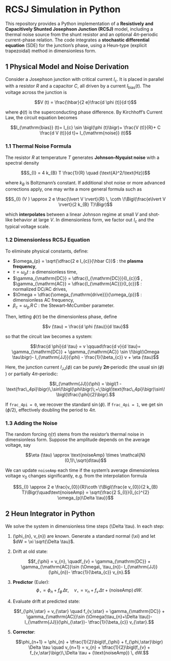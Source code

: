 # RCSJ Simulation in Python

This repository provides a Python implementation of a **Resistively and Capacitively Shunted Josephson Junction (RCSJ)** model, including a thermal noise source from the shunt resistor and an optional $4\pi$-periodic current-phase relation. The code integrates a **stochastic differential equation** (SDE) for the junction’s phase, using a Heun‐type (explicit trapezoidal) method in dimensionless form.

## 1  Physical Model and Noise Derivation

Consider a Josephson junction with critical current $I_{c}$. It is placed in parallel with a resistor $R$ and a capacitor $C$, all driven by a current $I_{\mathrm{bias}}(t)$. The voltage across the junction is 

$$V (t) = \frac{\hbar}{2 e}\frac{d \phi (t)}{d t}$$

where $\phi (t)$ is the superconducting phase difference. By Kirchhoff’s Current Law, the circuit equation becomes  

$$I_{\mathrm{bias}} (t)= I_{c} \sin \bigl(\phi (t)\bigr)+ \frac{V (t)}{R}+ C \frac{d V (t)}{d t}+ I_{\mathrm{noise}} (t)$$

### 1.1  Thermal Noise Formula

The resistor $R$ at temperature $T$ generates **Johnson–Nyquist noise** with a spectral density  

$$S_{I} = 4 k_{B} T \frac{1}{R} \quad (\text{A}^2/\text{Hz})$$

where $k_{B}$ is Boltzmann’s constant. If additional shot noise or more advanced corrections apply, one may write a more general formula such as  

$$S_{I} (V ) \approx 2 e \frac{\lvert V \rvert}{R} \, \coth \!\Bigl(\frac{e\lvert V \rvert}{2 k_{B} T}\Bigr)$$

which **interpolates** between a linear Johnson regime at small $V$ and shot‐like behavior at large $V$. In dimensionless form, we factor out $I_{c}$ and the typical voltage scale.

### 1.2  Dimensionless RCSJ Equation

To eliminate physical constants, define:

- $\omega_{p} = \sqrt{\dfrac{2 e I_{c}}{\hbar C}}$ : the **plasma frequency**,
- $\tau = \omega_{p} t$ : a dimensionless time,
- $\gamma_{\mathrm{DC}} = \dfrac{I_{\mathrm{DC}}}{I_{c}}$ , $\gamma_{\mathrm{AC}} = \dfrac{I_{\mathrm{AC}}}{I_{c}}$ : normalized DC/AC drives,
- $\Omega = \dfrac{\omega_{\mathrm{drive}}}{\omega_{p}}$ : dimensionless AC frequency,
- $\beta_{c} = \omega_{p} \, R \, C$ : the Stewart–McCumber parameter.

Then, letting $\phi (\tau)$ be the dimensionless phase, define  

$$v (\tau) = \frac{d \phi (\tau)}{d \tau}$$

so that the circuit law becomes a system:

$$\frac{d \phi}{d \tau} = v \qquad\frac{d v}{d \tau}= \gamma_{\mathrm{DC}} + \gamma_{\mathrm{AC}} \sin \!\bigl(\Omega \tau\bigr)- I_{\mathrm{JJ}}(\phi) - \frac{1}{\beta_{c}} v + \eta (\tau)$$

Here, the junction current $I_{\mathrm{JJ}}(\phi)$ can be purely **$2 \pi$**‐periodic (the usual $\sin (\phi)$ ) or partially $4 \pi$–periodic:

$$I_{\mathrm{JJ}}(\phi) = \bigl(1 - \text{frac\_4pi}\bigr)\,\sin\!\bigl(\phi\bigr)\;+\;\bigl(\text{frac\_4pi}\bigr)\sin\!\bigl(\tfrac{\phi}{2}\bigr).$$

If `frac_4pi = 0`, we recover the standard $\sin(\phi)$. If `frac_4pi = 1`, we get $\sin(\phi/2)$, effectively doubling the period to $4 \pi$.

### 1.3  Adding the Noise

The random forcing $\eta (\tau)$ stems from the resistor’s thermal noise in dimensionless form. Suppose the amplitude depends on the average voltage, say

$$\eta (\tau) \approx \text{noiseAmp} \times \mathcal{N}(0,1)\,\sqrt{d\tau}$$

We can update `noiseAmp` each time if the system’s average dimensionless voltage $v_{0}$ changes significantly, e.g. from the interpolation formula

$$S_{I} \approx 2 e \frac{v_{0}}{R}\coth \!\Bigl(\frac{e v_{0}}{2 k_{B} T}\Bigr)\quad\text{noiseAmp} = \sqrt{\frac{2 S_{I}}{I_{c}^{2} \omega_{p}\Delta \tau}}$$

## 2  Heun Integrator in Python

We solve the system in dimensionless time steps \(\Delta \tau\). In each step:

1. \(\phi_{n}, v_{n}\) are known. Generate a standard normal \(\xi\) and let $dW = \xi \sqrt{\Delta \tau}$.
2. Drift at old state:
   
   $$f_{\phi} = v_{n}, \quadf_{v} = \gamma_{\mathrm{DC}} + \gamma_{\mathrm{AC}}\sin (\Omega\, \tau_{n})- I_{\mathrm{JJ}}(\phi_{n})- \tfrac{1}{\beta_{c}} v_{n}.$$
   
4. **Predictor** (Euler):
   $$\phi_{\star} = \phi_{n} + f_{\phi}\,\Delta \tau,\quad v_{\star}   = v_{n} + f_{v}\,\Delta \tau + (\text{noiseAmp}) \, dW.$$
5. Evaluate drift at predicted state:
   
   $$f_{\phi,\star} = v_{\star} \quad f_{v,\star} = \gamma_{\mathrm{DC}} + \gamma_{\mathrm{AC}}\sin (\Omega(\tau_{n}+\Delta \tau))- I_{\mathrm{JJ}}(\phi_{\star})- \tfrac{1}{\beta_{c}} v_{\star}.$$
   
7. **Corrector**:

   $$\phi_{n+1} = \phi_{n} + \tfrac{1}{2}\bigl(f_{\phi} + f_{\phi,\star}\bigr) \Delta \tau \quad v_{n+1}   = v_{n} + \tfrac{1}{2}\bigl(f_{v} + f_{v,\star}\bigr)\,\Delta \tau + (\text{noiseAmp}) \, dW.$$
